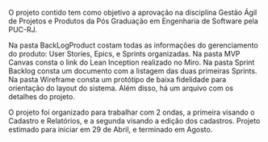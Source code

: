O projeto contido tem como objetivo a aprovação na disciplina  Gestão Ágil de Projetos e Produtos da Pós Graduação em Engenharia de Software pela PUC-RJ.

Na pasta BackLogProduct costam todas as informações do gerenciamento do produto: User Stories, Epics, e Sprints organizadas.
Na pasta MVP Canvas consta o link do Lean Inception realizado no Miro.
Na pasta Sprint Backlog consta um documento com a listagem das duas primeiras Sprints.
Na pasta Wireframe consta um protótipo de baixa fidelidade para orientação do layout do sistema.
Além disso, há um arquivo com os detalhes do projeto.

O projeto foi organizado para trabalhar com 2 ondas, a primeira visando o Cadastro e Relatórios, e a segunda visando a edição dos cadastros. 
Projeto estimado para iniciar em 29 de Abril, e terminado em Agosto.
